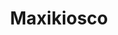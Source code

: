 ---
title: "Maxikiosco"
url: /ciudad-autonoma-de-buenos-aires/maxikiosco-avenida-osvaldo-cruz/
shop: Lebensmittel
---